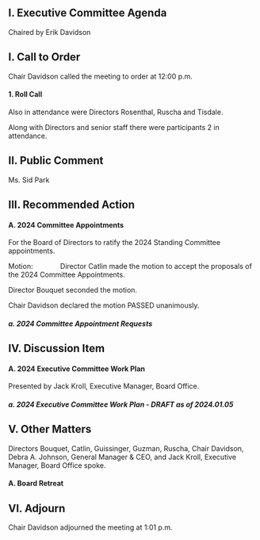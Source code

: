 ## I. Executive Committee Agenda

Chaired by Erik Davidson

## I. Call to Order

Chair Davidson called the meeting to order at 12:00 p.m.

#### 1. Roll Call

Also in attendance were Directors Rosenthal, Ruscha and Tisdale.

Along with Directors and senior staff there were participants 2 in attendance.

## II. Public Comment

Ms. Sid Park

## III. Recommended Action

#### A. 2024 Committee Appointments

For the Board of Directors to ratify the 2024 Standing Committee appointments.

Motion:              Director Catlin made the motion to accept the proposals of the 2024 Committee Appointments.

Director Bouquet seconded the motion.

Chair Davidson declared the motion PASSED unanimously.

##### a. 2024 Committee Appointment Requests

## IV. Discussion Item

#### A. 2024 Executive Committee Work Plan

Presented by Jack Kroll, Executive Manager, Board Office.

##### a. 2024 Executive Committee Work Plan - DRAFT as of 2024.01.05

## V. Other Matters

Directors Bouquet, Catlin, Guissinger, Guzman, Ruscha, Chair Davidson, Debra A. Johnson, General Manager & CEO, and Jack Kroll, Executive Manager, Board Office spoke.

#### A. Board Retreat

## VI. Adjourn

Chair Davidson adjourned the meeting at 1:01 p.m.